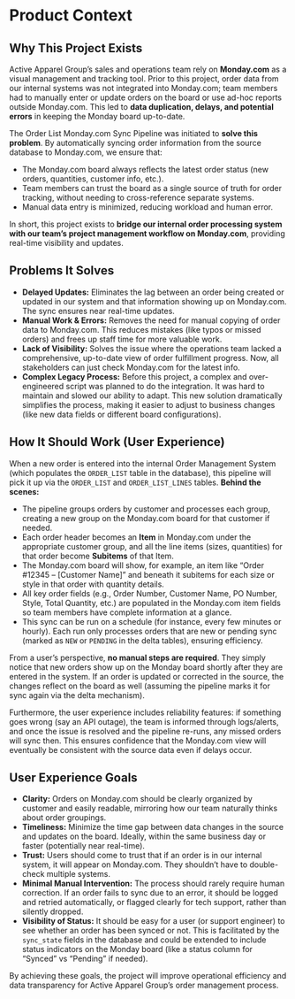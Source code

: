 # Product Context

## Why This Project Exists

Active Apparel Group’s sales and operations team rely on **Monday.com** as a visual management and tracking tool. Prior to this project, order data from our internal systems was not integrated into Monday.com; team members had to manually enter or update orders on the board or use ad-hoc reports outside Monday.com. This led to **data duplication, delays, and potential errors** in keeping the Monday board up-to-date.

The Order List Monday.com Sync Pipeline was initiated to **solve this problem**. By automatically syncing order information from the source database to Monday.com, we ensure that:
- The Monday.com board always reflects the latest order status (new orders, quantities, customer info, etc.).
- Team members can trust the board as a single source of truth for order tracking, without needing to cross-reference separate systems.
- Manual data entry is minimized, reducing workload and human error.

In short, this project exists to **bridge our internal order processing system with our team’s project management workflow on Monday.com**, providing real-time visibility and updates.

## Problems It Solves

- **Delayed Updates:** Eliminates the lag between an order being created or updated in our system and that information showing up on Monday.com. The sync ensures near real-time updates.
- **Manual Work & Errors:** Removes the need for manual copying of order data to Monday.com. This reduces mistakes (like typos or missed orders) and frees up staff time for more valuable work.
- **Lack of Visibility:** Solves the issue where the operations team lacked a comprehensive, up-to-date view of order fulfillment progress. Now, all stakeholders can just check Monday.com for the latest info.
- **Complex Legacy Process:** Before this project, a complex and over-engineered script was planned to do the integration. It was hard to maintain and slowed our ability to adapt. This new solution dramatically simplifies the process, making it easier to adjust to business changes (like new data fields or different board configurations).

## How It Should Work (User Experience)

When a new order is entered into the internal Order Management System (which populates the `ORDER_LIST` table in the database), this pipeline will pick it up via the `ORDER_LIST` and `ORDER_LIST_LINES` tables. **Behind the scenes:**
- The pipeline groups orders by customer and processes each group, creating a new group on the Monday.com board for that customer if needed.
- Each order header becomes an **Item** in Monday.com under the appropriate customer group, and all the line items (sizes, quantities) for that order become **Subitems** of that Item.
- The Monday.com board will show, for example, an item like “Order #12345 – [Customer Name]” and beneath it subitems for each size or style in that order with quantity details.
- All key order fields (e.g., Order Number, Customer Name, PO Number, Style, Total Quantity, etc.) are populated in the Monday.com item fields so team members have complete information at a glance.
- This sync can be run on a schedule (for instance, every few minutes or hourly). Each run only processes orders that are new or pending sync (marked as `NEW` or `PENDING` in the delta tables), ensuring efficiency.

From a user’s perspective, **no manual steps are required**. They simply notice that new orders show up on the Monday board shortly after they are entered in the system. If an order is updated or corrected in the source, the changes reflect on the board as well (assuming the pipeline marks it for sync again via the delta mechanism).

Furthermore, the user experience includes reliability features: if something goes wrong (say an API outage), the team is informed through logs/alerts, and once the issue is resolved and the pipeline re-runs, any missed orders will sync then. This ensures confidence that the Monday.com view will eventually be consistent with the source data even if delays occur.

## User Experience Goals

- **Clarity:** Orders on Monday.com should be clearly organized by customer and easily readable, mirroring how our team naturally thinks about order groupings.
- **Timeliness:** Minimize the time gap between data changes in the source and updates on the board. Ideally, within the same business day or faster (potentially near real-time).
- **Trust:** Users should come to trust that if an order is in our internal system, it will appear on Monday.com. They shouldn’t have to double-check multiple systems.
- **Minimal Manual Intervention:** The process should rarely require human correction. If an order fails to sync due to an error, it should be logged and retried automatically, or flagged clearly for tech support, rather than silently dropped.
- **Visibility of Status:** It should be easy for a user (or support engineer) to see whether an order has been synced or not. This is facilitated by the `sync_state` fields in the database and could be extended to include status indicators on the Monday board (like a status column for “Synced” vs “Pending” if needed).

By achieving these goals, the project will improve operational efficiency and data transparency for Active Apparel Group’s order management process.
